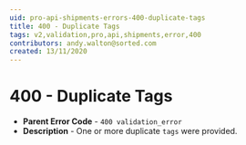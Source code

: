 ```yaml
---
uid: pro-api-shipments-errors-400-duplicate-tags
title: 400 - Duplicate Tags
tags: v2,validation,pro,api,shipments,error,400
contributors: andy.walton@sorted.com
created: 13/11/2020
---
```

# 400 - Duplicate Tags

* **Parent Error Code** - `400 validation_error`
* **Description** - One or more duplicate `tags` were provided.